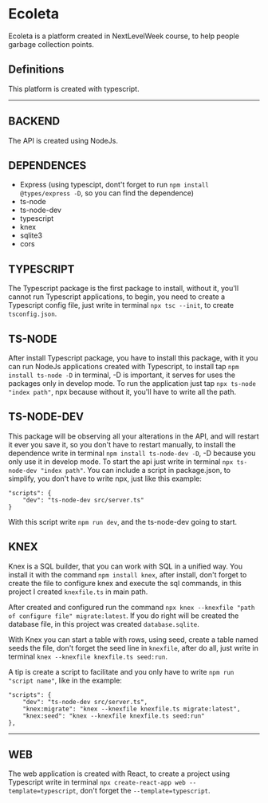 # Ecoleta
Ecoleta is a platform created in NextLevelWeek course, to help people garbage collection points.

## Definitions
This platform is created with typescript.

--------

## BACKEND
The API is created using NodeJs.

## DEPENDENCES
- Express (using typescipt, dont't forget to run `npm install @types/express -D`, so you can find the dependence)
- ts-node
- ts-node-dev
- typescript
- knex
- sqlite3
- cors

## TYPESCRIPT
The Typescript package is the first package to install, without it, you'll cannot run Typescript applications, to begin, you need to create a Typescript config file, just write in terminal `npx tsc --init`, to create `tsconfig.json`. 

## TS-NODE
After install Typescript package, you have to install this package, with it you can run NodeJs applications created with Typescript, to install tap `npm install ts-node -D` in terminal, -D is important, it serves for uses the packages only in develop mode. To run the application just tap `npx ts-node "index path"`, npx because without it, you'll have to  write all the path.

## TS-NODE-DEV
This package will be observing all your alterations in the API, and will restart it ever you save it, so you don't have to restart manually, to install the dependence write in terminal `npm install ts-node-dev -D`, -D because you only use it in develop mode. To start the api just write in terminal `npx ts-node-dev "index path"`.
You can include a script in package.json, to simplify, you don't have to write npx, just like this example:
 
    "scripts": {
        "dev": "ts-node-dev src/server.ts"
    }

With this script write `npm run dev`, and the ts-node-dev going to start. 

## KNEX
Knex is a SQL builder, that you can work with SQL in a unified way. You install it with the command `npm install knex`, after install, don't forget to create the file to configure knex and execute the sql commands, in this project I created `knexfile.ts` in main path. 

After created and configured run the command `npx knex --knexfile "path of configure file" migrate:latest`. If you do right will be created the database file, in this project was created `database.sqlite`. 

With Knex you can start a table with rows, using seed, create a table named seeds the file, don't forget the seed line in `knexfile`, after do all, just write in terminal `knex --knexfile knexfile.ts seed:run`.

A tip is create a script to facilitate and you only have to write `npm run "script name"`, like in the example:

    "scripts": {
        "dev": "ts-node-dev src/server.ts",
        "knex:migrate": "knex --knexfile knexfile.ts migrate:latest",
        "knex:seed": "knex --knexfile knexfile.ts seed:run"
    },

--------

## WEB
The web application is created with React, to create a project using Typescript write in terminal `npx create-react-app web --template=typescript`, don't forget the `--template=typescript`. 

